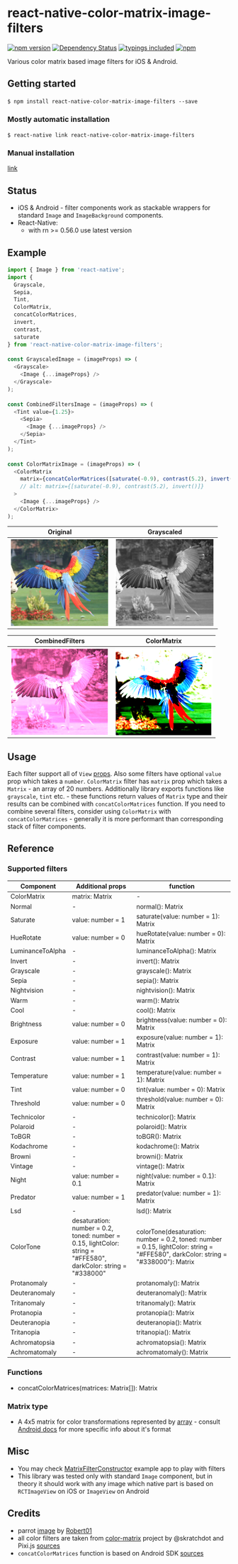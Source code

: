 
# react-native-color-matrix-image-filters
[![npm version](https://badge.fury.io/js/react-native-color-matrix-image-filters.svg?t=1495378566925)](https://badge.fury.io/js/react-native-color-matrix-image-filters)
[![Dependency Status](https://david-dm.org/iyegoroff/react-native-color-matrix-image-filters.svg?t=1495378566925)](https://david-dm.org/iyegoroff/react-native-color-matrix-image-filters)
[![typings included](https://img.shields.io/badge/typings-included-brightgreen.svg?t=1495378566925)](src/index.d.ts)
[![npm](https://img.shields.io/npm/l/express.svg?t=1495378566925)](https://www.npmjs.com/package/react-native-color-matrix-image-filters)

Various color matrix based image filters for iOS & Android.

## Getting started

`$ npm install react-native-color-matrix-image-filters --save`

### Mostly automatic installation

`$ react-native link react-native-color-matrix-image-filters`

### Manual installation

[link](manual_installation.md)

## Status

- iOS & Android - filter components work as stackable wrappers for standard `Image` and
  `ImageBackground` components.
- React-Native:
  - with rn >= 0.56.0 use latest version

## Example

```javascript
import { Image } from 'react-native';
import {
  Grayscale,
  Sepia,
  Tint,
  ColorMatrix,
  concatColorMatrices,
  invert,
  contrast,
  saturate
} from 'react-native-color-matrix-image-filters';

const GrayscaledImage = (imageProps) => (
  <Grayscale>
    <Image {...imageProps} />
  </Grayscale>
);

const CombinedFiltersImage = (imageProps) => (
  <Tint value={1.25}>
    <Sepia>
      <Image {...imageProps} />
    </Sepia>
  </Tint>
);

const ColorMatrixImage = (imageProps) => (
  <ColorMatrix
    matrix={concatColorMatrices([saturate(-0.9), contrast(5.2), invert()])}
    // alt: matrix={[saturate(-0.9), contrast(5.2), invert()]}
  >
    <Image {...imageProps} />
  </ColorMatrix>
);
```

Original                                       |  Grayscaled
:---------------------------------------------:|:---------------------------------------------:
<img src="img/parrot.png" align="left" height="200">  |  <img src="img/gray.png" align="right" height="200">

CombinedFilters                                |  ColorMatrix
:---------------------------------------------:|:---------------------------------------------:
<img src="img/combined.png" align="left" height="200">  |  <img src="img/color-matrix.png" align="right" height="200">

## Usage

Each filter support all of `View` [props](https://facebook.github.io/react-native/docs/view#props).
Also some filters have optional `value` prop which takes a `number`. `ColorMatrix` filter
has `matrix` prop which takes a `Matrix` - an array of 20 numbers. Additionally library exports
functions like `grayscale`, `tint` etc. - these functions return values of `Matrix` type and their
results can be combined with `concatColorMatrices` function. If you need to combine several filters,
consider using `ColorMatrix` with `concatColorMatrices` - generally it is more performant than
corresponding stack of filter components.

## Reference

### Supported filters

| Component         | Additional props    | function          |
| ----------------- | ------------------- | ----------------- |
| ColorMatrix       | matrix: Matrix      | -
| Normal            | -                   | normal(): Matrix
| Saturate          | value: number = 1   | saturate(value: number = 1): Matrix
| HueRotate         | value: number = 0   | hueRotate(value: number = 0): Matrix
| LuminanceToAlpha  | -                   | luminanceToAlpha(): Matrix
| Invert            | -                   | invert(): Matrix
| Grayscale         | -                   | grayscale(): Matrix
| Sepia             | -                   | sepia(): Matrix
| Nightvision       | -                   | nightvision(): Matrix
| Warm              | -                   | warm(): Matrix
| Cool              | -                   | cool(): Matrix
| Brightness        | value: number = 0   | brightness(value: number = 0): Matrix
| Exposure          | value: number = 1   | exposure(value: number = 1): Matrix
| Contrast          | value: number = 1   | contrast(value: number = 1): Matrix
| Temperature       | value: number = 1   | temperature(value: number = 1): Matrix
| Tint              | value: number = 0   | tint(value: number = 0): Matrix
| Threshold         | value: number = 0   | threshold(value: number = 0): Matrix
| Technicolor       | -                   | technicolor(): Matrix
| Polaroid          | -                   | polaroid(): Matrix
| ToBGR             | -                   | toBGR(): Matrix
| Kodachrome        | -                   | kodachrome(): Matrix
| Browni            | -                   | browni(): Matrix
| Vintage           | -                   | vintage(): Matrix
| Night             | value: number = 0.1 | night(value: number = 0.1): Matrix
| Predator          | value: number = 1   | predator(value: number = 1): Matrix
| Lsd               | -                   | lsd(): Matrix
| ColorTone         | desaturation: number = 0.2, toned: number = 0.15, lightColor: string = "#FFE580", darkColor: string = "#338000" | colorTone(desaturation: number = 0.2, toned: number = 0.15, lightColor: string = "#FFE580", darkColor: string = "#338000"): Matrix
| Protanomaly       | -                   | protanomaly(): Matrix
| Deuteranomaly     | -                   | deuteranomaly(): Matrix
| Tritanomaly       | -                   | tritanomaly(): Matrix
| Protanopia        | -                   | protanopia(): Matrix
| Deuteranopia      | -                   | deuteranopia(): Matrix
| Tritanopia        | -                   | tritanopia(): Matrix
| Achromatopsia     | -                   | achromatopsia(): Matrix
| Achromatomaly     | -                   | achromatomaly(): Matrix


### Functions

- concatColorMatrices(matrices: Matrix[]): Matrix

### Matrix type

- A 4x5 matrix for color transformations represented by [array]() -
  consult [Android docs](https://developer.android.com/reference/android/graphics/ColorMatrix)
	for more specific info about it's format

## Misc

- You may check [MatrixFilterConstructor](MatrixFilterConstructor/) example app to play with filters
- This library was tested only with standard `Image` component, but in theory it should work with
  any image which native part is based on `RCTImageView` on iOS or `ImageView` on Android

## Credits

- parrot [image](https://commons.wikimedia.org/wiki/File:Ara_macao_-flying_away-8a.jpg) by
  [Robert01](https://de.wikipedia.org/wiki/Benutzer:Robert01)
- all color filters are taken from [color-matrix](https://github.com/skratchdot/color-matrix)
  project by @skratchdot and Pixi.js [sources](https://goo.gl/1GLTCU)
- `concatColorMatrices` function is based on Android SDK [sources](https://goo.gl/MMDopQ)
